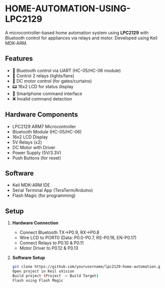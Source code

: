 # HOME-AUTOMATION-USING-LPC2129

A microcontroller-based home automation system using **LPC2129** with Bluetooth control for appliances via relays and motor. Developed using Keil MDK-ARM.

## Features
- 📶 Bluetooth control via UART (HC-05/HC-06 module)
- 🔌 Control 2 relays (lights/fans)
- 🚪 DC motor control (for gates/curtains)
- 📟 16x2 LCD for status display
- 📲 Smartphone command interface
- ❌ Invalid command detection

## Hardware Components
- LPC2129 ARM7 Microcontroller
- Bluetooth Module (HC-05/HC-06)
- 16x2 LCD Display
- 5V Relays (x2)
- DC Motor with Driver
- Power Supply (5V/3.3V)
- Push Buttons (for reset)

## Software
- Keil MDK-ARM IDE
- Serial Terminal App (TeraTerm/Arduino)
- Flash Magic (for programming)

## Setup
1. **Hardware Connection**
   - Connect Bluetooth TX->P0.9, RX->P0.8
   - Wire LCD to PORT0 (Data: P0.0-P0.7, RS-P0.16, EN-P0.17)
   - Connect Relays to P0.10 & P0.11
   - Motor Driver to P0.12 & P0.13

2. **Software Setup**
   ```bash
   git clone https://github.com/yourusername/lpc2129-home-automation.git
   Open project in Keil uVision
   Build project (Project -> Build Target)
   Flash using Flash Magic
